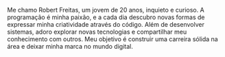 Me chamo Robert Freitas, um jovem de 20 anos, inquieto e curioso. A programação é minha paixão, e a cada dia descubro novas formas de expressar minha criatividade através do código. Além de desenvolver sistemas, adoro explorar novas tecnologias e compartilhar meu conhecimento com outros. Meu objetivo é construir uma carreira sólida na área e deixar minha marca no mundo digital.

